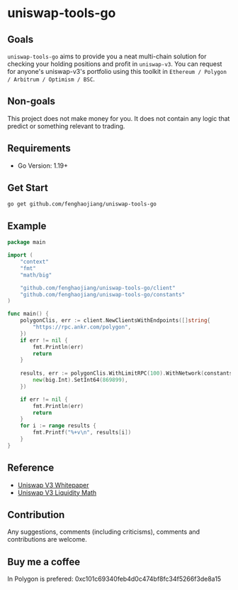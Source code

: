 
# uniswap-tools-go  



## Goals  

`uniswap-tools-go` aims to provide you a neat multi-chain solution for checking your holding positions and profit in `uniswap-v3`. You can request for anyone's uniswap-v3's portfolio using this toolkit in `Ethereum / Polygon / Arbitrum / Optimism / BSC`.  

## Non-goals 

This project does not make money for you. It does not contain any logic that predict or something relevant to trading. 


## Requirements
- Go Version: 1.19+

## Get Start
```shell
go get github.com/fenghaojiang/uniswap-tools-go
```



## Example  

```go
package main

import (
	"context"
	"fmt"
	"math/big"

	"github.com/fenghaojiang/uniswap-tools-go/client"
	"github.com/fenghaojiang/uniswap-tools-go/constants"
)

func main() {
	polygonClis, err := client.NewClientsWithEndpoints([]string{
		"https://rpc.ankr.com/polygon",
	})
	if err != nil {
		fmt.Println(err)
		return
	}
    
	results, err := polygonClis.WithLimitRPC(100).WithNetwork(constants.PolygonNetwork).AggregatedPosition(context.Background(), []*big.Int{
		new(big.Int).SetInt64(869899),
	})

	if err != nil {
		fmt.Println(err)
		return
	}
	for i := range results {
		fmt.Printf("%+v\n", results[i])
	}
}

```


## Reference  

- [Uniswap V3 Whitepaper](https://uniswap.org/whitepaper-v3.pdf)
- [Uniswap V3 Liquidity Math](https://atiselsts.github.io/pdfs/uniswap-v3-liquidity-math.pdf)  


## Contribution
Any suggestions, comments (including criticisms), comments and contributions are welcome.


## Buy me a coffee 
In Polygon is prefered: 0xc101c69340feb4d0c474bf8fc34f5266f3de8a15 



